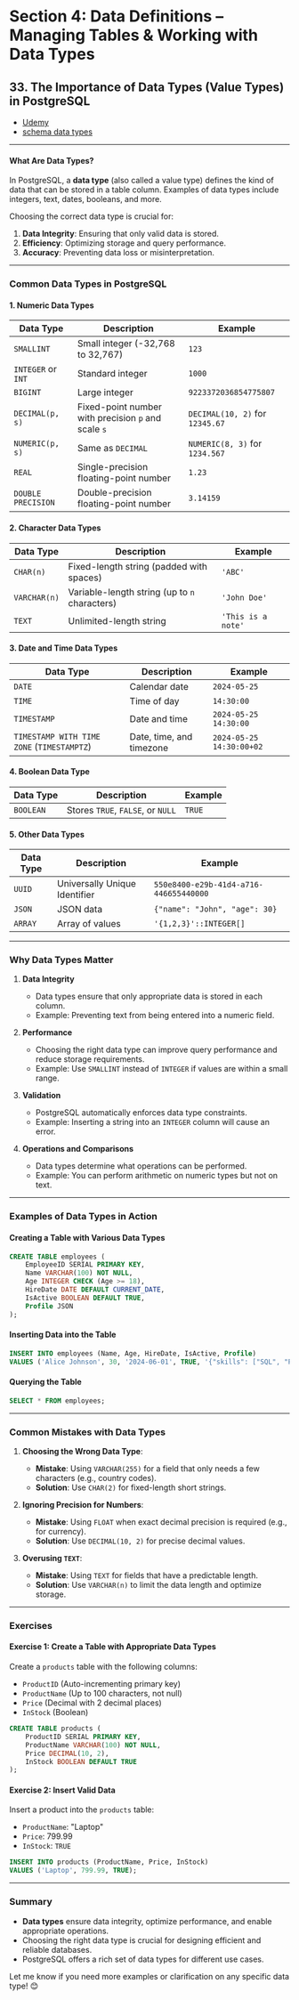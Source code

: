 # **Section 4: Data Definitions – Managing Tables & Working with Data Types**

## **33. The Importance of Data Types (Value Types) in PostgreSQL**

- [Udemy](https://www.udemy.com/course/sql-the-complete-developers-guide-mysql-postgresql/learn/lecture/28614004#overview)
- [schema data types](img/data-types.png)

---

#### **What Are Data Types?**

In PostgreSQL, a **data type** (also called a value type) defines the kind of data that can be stored in a table column. Examples of data types include integers, text, dates, booleans, and more.

Choosing the correct data type is crucial for:

1. **Data Integrity**: Ensuring that only valid data is stored.
2. **Efficiency**: Optimizing storage and query performance.
3. **Accuracy**: Preventing data loss or misinterpretation.

---

### **Common Data Types in PostgreSQL**

#### **1. Numeric Data Types**

| **Data Type**      | **Description**                                     | **Example**                     |
| ------------------ | --------------------------------------------------- | ------------------------------- |
| `SMALLINT`         | Small integer (-32,768 to 32,767)                   | `123`                           |
| `INTEGER` or `INT` | Standard integer                                    | `1000`                          |
| `BIGINT`           | Large integer                                       | `9223372036854775807`           |
| `DECIMAL(p, s)`    | Fixed-point number with precision `p` and scale `s` | `DECIMAL(10, 2)` for `12345.67` |
| `NUMERIC(p, s)`    | Same as `DECIMAL`                                   | `NUMERIC(8, 3)` for `1234.567`  |
| `REAL`             | Single-precision floating-point number              | `1.23`                          |
| `DOUBLE PRECISION` | Double-precision floating-point number              | `3.14159`                       |

#### **2. Character Data Types**

| **Data Type** | **Description**                               | **Example**        |
| ------------- | --------------------------------------------- | ------------------ |
| `CHAR(n)`     | Fixed-length string (padded with spaces)      | `'ABC'`            |
| `VARCHAR(n)`  | Variable-length string (up to `n` characters) | `'John Doe'`       |
| `TEXT`        | Unlimited-length string                       | `'This is a note'` |

#### **3. Date and Time Data Types**

| **Data Type**                              | **Description**          | **Example**              |
| ------------------------------------------ | ------------------------ | ------------------------ |
| `DATE`                                     | Calendar date            | `2024-05-25`             |
| `TIME`                                     | Time of day              | `14:30:00`               |
| `TIMESTAMP`                                | Date and time            | `2024-05-25 14:30:00`    |
| `TIMESTAMP WITH TIME ZONE` (`TIMESTAMPTZ`) | Date, time, and timezone | `2024-05-25 14:30:00+02` |

#### **4. Boolean Data Type**

| **Data Type** | **Description**                   | **Example** |
| ------------- | --------------------------------- | ----------- |
| `BOOLEAN`     | Stores `TRUE`, `FALSE`, or `NULL` | `TRUE`      |

#### **5. Other Data Types**

| **Data Type** | **Description**               | **Example**                            |
| ------------- | ----------------------------- | -------------------------------------- |
| `UUID`        | Universally Unique Identifier | `550e8400-e29b-41d4-a716-446655440000` |
| `JSON`        | JSON data                     | `{"name": "John", "age": 30}`          |
| `ARRAY`       | Array of values               | `'{1,2,3}'::INTEGER[]`                 |

---

### **Why Data Types Matter**

1. **Data Integrity**

   - Data types ensure that only appropriate data is stored in each column.
   - Example: Preventing text from being entered into a numeric field.

2. **Performance**

   - Choosing the right data type can improve query performance and reduce storage requirements.
   - Example: Use `SMALLINT` instead of `INTEGER` if values are within a small range.

3. **Validation**

   - PostgreSQL automatically enforces data type constraints.
   - Example: Inserting a string into an `INTEGER` column will cause an error.

4. **Operations and Comparisons**
   - Data types determine what operations can be performed.
   - Example: You can perform arithmetic on numeric types but not on text.

---

### **Examples of Data Types in Action**

#### **Creating a Table with Various Data Types**

```sql
CREATE TABLE employees (
    EmployeeID SERIAL PRIMARY KEY,
    Name VARCHAR(100) NOT NULL,
    Age INTEGER CHECK (Age >= 18),
    HireDate DATE DEFAULT CURRENT_DATE,
    IsActive BOOLEAN DEFAULT TRUE,
    Profile JSON
);
```

#### **Inserting Data into the Table**

```sql
INSERT INTO employees (Name, Age, HireDate, IsActive, Profile)
VALUES ('Alice Johnson', 30, '2024-06-01', TRUE, '{"skills": ["SQL", "PostgreSQL"]}');
```

#### **Querying the Table**

```sql
SELECT * FROM employees;
```

---

### **Common Mistakes with Data Types**

1. **Choosing the Wrong Data Type**:

   - **Mistake**: Using `VARCHAR(255)` for a field that only needs a few characters (e.g., country codes).
   - **Solution**: Use `CHAR(2)` for fixed-length short strings.

2. **Ignoring Precision for Numbers**:

   - **Mistake**: Using `FLOAT` when exact decimal precision is required (e.g., for currency).
   - **Solution**: Use `DECIMAL(10, 2)` for precise decimal values.

3. **Overusing `TEXT`**:
   - **Mistake**: Using `TEXT` for fields that have a predictable length.
   - **Solution**: Use `VARCHAR(n)` to limit the data length and optimize storage.

---

### **Exercises**

#### **Exercise 1: Create a Table with Appropriate Data Types**

Create a `products` table with the following columns:

- `ProductID` (Auto-incrementing primary key)
- `ProductName` (Up to 100 characters, not null)
- `Price` (Decimal with 2 decimal places)
- `InStock` (Boolean)

```sql
CREATE TABLE products (
    ProductID SERIAL PRIMARY KEY,
    ProductName VARCHAR(100) NOT NULL,
    Price DECIMAL(10, 2),
    InStock BOOLEAN DEFAULT TRUE
);
```

#### **Exercise 2: Insert Valid Data**

Insert a product into the `products` table:

- `ProductName`: "Laptop"
- `Price`: 799.99
- `InStock`: `TRUE`

```sql
INSERT INTO products (ProductName, Price, InStock)
VALUES ('Laptop', 799.99, TRUE);
```

---

### **Summary**

- **Data types** ensure data integrity, optimize performance, and enable appropriate operations.
- Choosing the right data type is crucial for designing efficient and reliable databases.
- PostgreSQL offers a rich set of data types for different use cases.

Let me know if you need more examples or clarification on any specific data type! 😊
